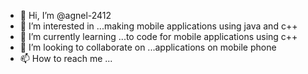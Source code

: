 - 👋 Hi, I’m @agnel-2412
- 👀 I’m interested in ...making mobile applications using java and c++
- 🌱 I’m currently learning ...to code for mobile applications using c++
- 💞️ I’m looking to collaborate on ...applications on mobile phone
- 📫 How to reach me ...

<!---
agnel-2412/agnel-2412 is a ✨ special ✨ repository because its `README.md` (this file) appears on your GitHub profile.
You can click the Preview link to take a look at your changes.
--->
